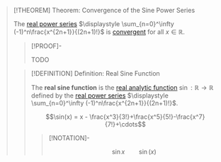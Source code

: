 >[!THEOREM] Theorem: Convergence of the Sine Power Series
>
>The [real power series](../../../Real%20Series/Power%20Series/Real%20Power%20Series.md) $\displaystyle \sum_{n=0}^\infty (-1)^n\frac{x^{2n+1}}{(2n+1)!}$ is [convergent](../../../Real%20Series/Power%20Series/Convergence%20of%20Power%20Series.md) for all $x \in \mathbb{R}$.
>
>>[!PROOF]-
>>
>>TODO
>>
>
>>[!DEFINITION] Definition: Real Sine Function
>>
>>The **real sine function** is the [real analytic function](../../Real%20Analytic%20Functions/Real%20Analytic%20Function.md) $\sin: \mathbb{R} \to \mathbb{R}$ defined by the [real power series](../../../Real%20Series/Power%20Series/Real%20Power%20Series.md) $\displaystyle \sum_{n=0}^\infty (-1)^n\frac{x^{2n+1}}{(2n+1)!}$.
>>
>>$$\sin(x) = x - \frac{x^3}{3!}+\frac{x^5}{5!}-\frac{x^7}{7!}+\cdots$$
>>
>>>[!NOTATION]-
>>>
>>>$$\sin x \qquad \sin (x)$$
>>>
>>
>